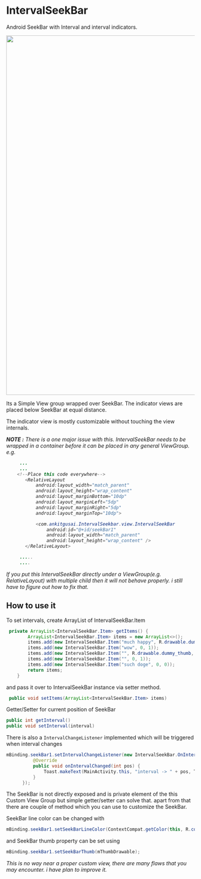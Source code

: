 # IntervalSeekBar
Android SeekBar with Interval and interval indicators.

<img src="http://imgur.com/b3hevWR.png" width="540" height="960"/>

Its a Simple View group wrapped over SeekBar. The indicator views are placed below SeekBar at equal distance. 

The indicator view is mostly customizable without touching the view internals.

<b><I>NOTE :</B>  There is a one major issue with this. IntervalSeekBar needs to be wrapped in a container before it can be placed in any general ViewGroup. 
 e.g.
 ```java
      ...
      ...
     <!--Place this code everywhere-->
        <RelativeLayout
            android:layout_width="match_parent"
            android:layout_height="wrap_content"
            android:layout_marginBottom="10dp"
            android:layout_marginLeft="5dp"
            android:layout_marginRight="5dp"
            android:layout_marginTop="10dp">

            <com.ankitgusai.IntervalSeekbar.view.IntervalSeekBar
                android:id="@+id/seekBar1"
                android:layout_width="match_parent"
                android:layout_height="wrap_content" />
        </RelativeLayout>

      .....
      ....

 ```


If you put this IntervalSeekBar directly under a ViewGroup(e.g. RelativeLayout) with multiple child then it will not behave properly. i still have to figure out how to fix that.</I> 



How to use it
-------------------

To set intervals, create ArrayList of IntervalSeekBar.Item 
```java
 private ArrayList<IntervalSeekBar.Item> getItems() {
        ArrayList<IntervalSeekBar.Item> items = new ArrayList<>();
        items.add(new IntervalSeekBar.Item("much happy", R.drawable.dummy_thumb, 1));
        items.add(new IntervalSeekBar.Item("wow", 0, 1));
        items.add(new IntervalSeekBar.Item("", R.drawable.dummy_thumb, 1));
        items.add(new IntervalSeekBar.Item("", 0, 1));
        items.add(new IntervalSeekBar.Item("such doge", 0, 0));
        return items;
    }
```
and pass it over to IntervalSeekBar instance via setter method.
```java
 public void setItems(ArrayList<IntervalSeekBar.Item> items)
```


Getter/Setter for current position of SeekBar
  ```java  
public int getInterval() 
public void setInterval(interval) 
```


There is also a `IntervalChangeListener` implemented which will be triggered when interval changes 
  ```java  
  mBinding.seekBar1.setIntervalChangeListener(new IntervalSeekBar.OnIntervalChangeListener() {
            @Override
            public void onIntervalChanged(int pos) {
                Toast.makeText(MainActivity.this, "interval -> " + pos, Toast.LENGTH_SHORT).show();
            }
        });
  ```
  
The SeekBar is not directly exposed and is private element of the this Custom View Group but simple getter/setter can solve that. apart from that there are couple of method which you can use to customize the SeekBar.   

SeekBar line color can be changed with 
```java
mBinding.seekBar1.setSeekBarLineColor(ContextCompat.getColor(this, R.color.colorAccent));
````
and SeekBar thumb property can be set using 
```java
mBinding.seekBar1.setSeekBarThumb(mThumbDrawable);
```

<I>This is no way near a proper custom view, there are many flaws that you may encounter. i have plan to improve it.<I>  
